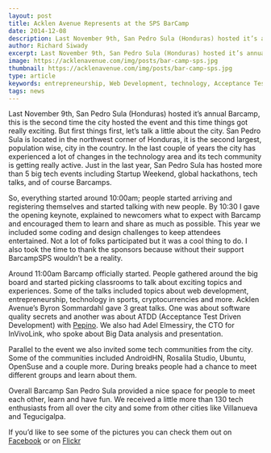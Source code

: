 ```yaml
---
layout: post
title: Acklen Avenue Represents at the SPS BarCamp
date: 2014-12-08
description: Last November 9th, San Pedro Sula (Honduras) hosted it’s annual Barcamp, this is the second time the city hosted the event and this time things got really exciting...
author: Richard Siwady 
excerpt: Last November 9th, San Pedro Sula (Honduras) hosted it’s annual Barcamp, this is the second time the city hosted the event and this time things got really exciting...
image: https://acklenavenue.com/img/posts/bar-camp-sps.jpg
thumbnail: https://acklenavenue.com/img/posts/bar-camp-sps.jpg
type: article
keywords: entrepreneurship, Web Development, technology, Acceptance Test Driven Development, cryptocurrencies, BarCamp, tech
tags: news
---
```


Last November 9th, San Pedro Sula (Honduras) hosted it’s annual Barcamp, this is the second time the city hosted the event and this time things got really exciting. But first things first, let’s talk a little about the city. San Pedro Sula is located in the northwest corner of Honduras, it is the second largest, population wise, city in the country. In the last couple of years the city has experienced a lot of changes in the technology area and its tech community is getting really active. Just in the last year, San Pedro Sula has hosted more than 5 big tech events including Startup Weekend, global hackathons, tech talks, and of course Barcamps.

So, everything started around 10:00am; people started arriving and registering themselves and started talking with new people. By 10:30 I gave the opening keynote, explained to newcomers what to expect with Barcamp and encouraged them to learn and share as much as possible. This year we included some coding and design challenges to keep attendees entertained. Not a lot of folks participated but it was a cool thing to do. I also took the time to thank the sponsors because without their support BarcampSPS wouldn’t be a reality.

Around 11:00am Barcamp officially started. People gathered around the big board and started picking classrooms to talk about exciting topics and experiences. Some of the talks included topics about web development, entrepreneurship, technology in sports, cryptocurrencies and more. Acklen Avenue’s Byron Sommardahl gave 3 great talks. One was about software quality secrets and another was about ATDD (Acceptance Test Driven Development) with [Pepino](http://app.pepino.io). We also had Adel Elmessiry, the CTO for InVivoLink, who spoke about Big Data analysis and presentation.

Parallel to the event we also invited some tech communities from the city. Some of the communities included AndroidHN, Rosalila Studio, Ubuntu, OpenSuse and a couple more. During breaks people had a chance to meet different groups and learn about them.

Overall Barcamp San Pedro Sula provided a nice space for people to meet each other, learn and have fun.  We received a little more than 130 tech enthusiasts from all over the city and some from other cities like Villanueva and Tegucigalpa.

If you’d like to see some of the pictures you can check them out on [Facebook](https://www.facebook.com/acklenavenue) or on [Flickr](https://www.flickr.com/photos/richardsiwady/sets/72157649282819686/)
